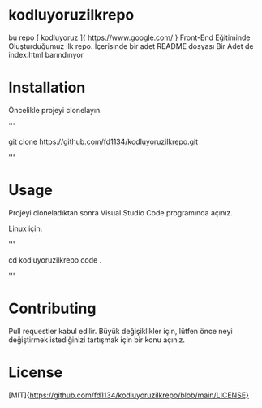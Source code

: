 # kodluyoruzilkrepo
bu repo [ kodluyoruz ]{ https://www.google.com/ } Front-End Eğitiminde Oluşturduğumuz ilk repo. İçerisinde bir adet README dosyası Bir Adet de index.html barındırıyor


# Installation
Öncelikle projeyi clonelayın. 

'''

 git clone  https://github.com/fd1134/kodluyoruzilkrepo.git

'''

# Usage

Projeyi cloneladıktan sonra Visual Studio Code programında açınız.

Linux için:

'''

cd kodluyoruzilkrepo
code .

'''
# Contributing
Pull requestler kabul edilir. Büyük değişiklikler için, lütfen önce neyi değiştirmek istediğinizi tartışmak için bir konu açınız.

# License
[MIT]{https://github.com/fd1134/kodluyoruzilkrepo/blob/main/LICENSE}
